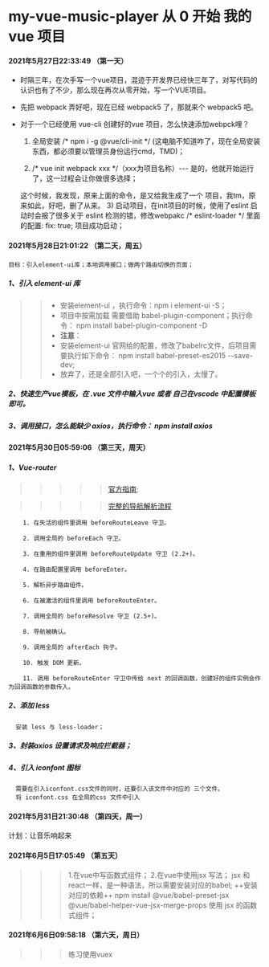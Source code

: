 # my-vue-music-player 从 0 开始 我的 vue 项目

#### 2021年5月27日22:33:49 （第一天）
  * 时隔三年，在次手写一个vue项目，混迹于开发界已经快三年了，对写代码的认识也有了不少，那么现在再次从零开始，写一个VUE项目。
  * 先把 webpack 弄好吧，现在已经 webpack5 了，那就来个 webpack5 吧。
  * 对于一个已经使用 vue-cli 创建好的vue 项目，怎么快速添加webpck哩？

    1) 全局安装 /* npm i -g @vue/cli-init */ (这电脑不知道咋了，现在全局安装东西，都必须要以管理员身份运行cmd，TMD)；

    2) /* vue init webpack xxx */（xxx为项目名称）--- 是的，他就开始运行了，这一过程会让你做很多选择；

    这个时候，我发现，原来上面的命令，是又给我生成了一个 项目，我tm，原来如此，好吧，删了从来。
    3) 启动项目，在init项目的时候，使用了eslint 启动时会报了很多关于 eslint 检测的错，修改webpakc
    /* eslint-loader */ 里面的配置: fix: true; 项目成功启动；

#### 2021年5月28日21:01:22 （第二天，周五）
    目标：引入element-ui库；本地调用接口；做两个路由切换的页面；
  ##### 1、引入 element-ui 库
  >>* 安装element-ui ，执行命令：npm i element-ui -S；
  >>* 项目中按需加载 需要借助 babel-plugin-component；执行命令： npm install babel-plugin-component -D
  >>* **注意**：
  >>* 安装element-ui 官网给的配置，修改了babelrc文件，后项目需要执行如下命令： npm install babel-preset-es2015 --save-dev;
  >>* 放弃了，还是全部引入吧，一个个的引入，太慢了。
  ##### 2、快速生产vue模板，在 .vue 文件中输入vue 或者 自己在vscode 中配置模板即可。
  ##### 3、调用接口，怎么能缺少 axios，执行命令： npm install axios

#### 2021年5月30日05:59:06 （第三天，周天）
  ##### 1、Vue-router
  >>>>>[官方指南](https://router.vuejs.org/zh/guide/);

  >>>>>[完整的导航解析流程](https://router.vuejs.org/zh/guide/advanced/navigation-guards.html#%E7%BB%84%E4%BB%B6%E5%86%85%E7%9A%84%E5%AE%88%E5%8D%AB)

        1. 在失活的组件里调用 beforeRouteLeave 守卫。

        2. 调用全局的 beforeEach 守卫。

        3. 在重用的组件里调用 beforeRouteUpdate 守卫 (2.2+)。

        4. 在路由配置里调用 beforeEnter。

        5. 解析异步路由组件。

        6. 在被激活的组件里调用 beforeRouteEnter。

        7. 调用全局的 beforeResolve 守卫 (2.5+)。

        8. 导航被确认。

        9. 调用全局的 afterEach 钩子。

        10. 触发 DOM 更新。

        11. 调用 beforeRouteEnter 守卫中传给 next 的回调函数，创建好的组件实例会作为回调函数的参数传入。
  ##### 2、添加 less
      安装 less 与 less-loader；
  ##### 3、封装axios 设置请求及响应拦截器；
  ##### 4、引入 iconfont 图标
      需要在引入iconfont.css文件的同时，还要引入该文件中对应的 三个文件。
      将 iconfont.css 在全局的css 文件中引入
#### 2021年5月31日21:30:48 （第四天，周一）
  计划：让音乐响起来

#### 2021年6月5日17:05:49 （第五天）
>>> 1.在vue中写函数式组件；
>>> 2.在vue中使用jsx 写法；
    jsx 和react一样，是一种语法，所以需要安装对应的babel;
    ++安装对应的依赖++
    npm install @vue/babel-preset-jsx @vue/babel-helper-vue-jsx-merge-props
    使用 jsx 的函数式组件；
#### 2021年6月6日09:58:18 （第六天，周日）
>>> 练习使用vuex
